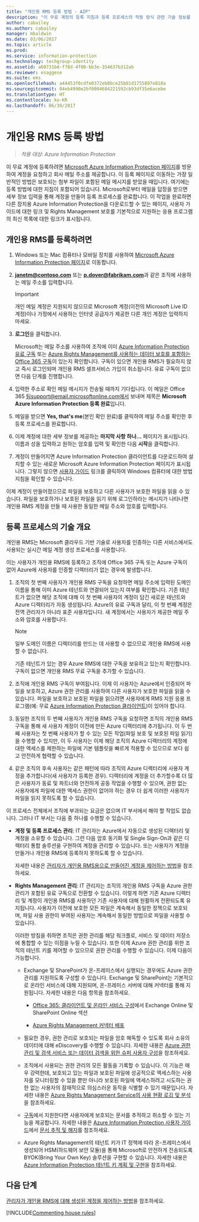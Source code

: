 ```yaml
---
title: "개인용 RMS 등록 방법 - AIP"
description: "이 무료 계정의 등록 지침과 등록 프로세스의 작동 방식 관련 기술 정보를 제공합니다."
author: cabailey
ms.author: cabailey
manager: mbaldwin
ms.date: 03/06/2017
ms.topic: article
ms.prod: 
ms.service: information-protection
ms.technology: techgroup-identity
ms.assetid: a60731bd-f78d-4f00-bb3e-354637b312ab
ms.reviewer: esaggese
ms.suite: ems
ms.openlocfilehash: a44453f0cdfe0372eb8bce25b81d1755897e818a
ms.sourcegitcommit: 04eb4990e2bf0004684221592cb93df35e6acebe
ms.translationtype: HT
ms.contentlocale: ko-KR
ms.lasthandoff: 06/30/2017
---
```

# <a name="how-users-sign-up-for-rms-for-individuals"></a>개인용 RMS 등록 방법

>*적용 대상: Azure Information Protection*

이 무료 계정에 등록하려면 [Microsoft Azure Information Protection 페이지](https://portal.office.com/signup?sku=rms&ru=https%3A%2F%2Fportal.azurerms.com%2F%23%2Fdownload)를 방문하여 계정을 요청하고 회사 메일 주소를 제공합니다. 이 등록 페이지로 이동하는 가장 일반적인 방법은 보호되는 첨부 파일이 포함된 메일 메시지를 받았을 때입니다. 여기에는 등록 방법에 대한 지침이 포함되어 있습니다. Microsoft로부터 메일을 답장을 받으면 세부 정보 입력을 통해 계정을 만들어 등록 프로세스를 완료합니다. 이 작업을 완료하면 다른 장치용 Azure Information Protection을 다운로드할 수 있는 페이지, 사용자 가이드에 대한 링크 및 Rights Management 보호를 기본적으로 지원하는 응용 프로그램의 최신 목록에 대한 링크가 표시됩니다. 

## <a name="to-sign-up-for-rms-for-individuals"></a>개인용 RMS를 등록하려면

1.  Windows 또는 Mac 컴퓨터나 모바일 장치를 사용하여 [Microsoft Azure Information Protection 페이지](https://portal.office.com/signup?sku=rms&ru=https%3A%2F%2Fportal.azurerms.com%2F%23%2Fdownload)로 이동합니다.

2.  **janetm@contoso.com** 또는 **p.dover@fabrikam.com**과 같은 조직에 사용하는 메일 주소를 입력합니다.

    > [!IMPORTANT]
    > 개인 메일 계정은 지원되지 않으므로 Microsoft 계정(이전의 Microsoft Live ID 계정)이나 가정에서 사용하는 인터넷 공급자가 제공한 다른 개인 계정은 입력하지 마세요.

3.  **로그인**을 클릭합니다.

    Microsoft는 메일 주소를 사용하여 조직에 이미 [Azure Information Protection 유료 구독](https://www.microsoft.com/cloud-platform/azure-information-protection-pricing) 또는 [Azure Rights Management를 사용하는 데이터 보호를 포함하는 Office 365 구독](http://download.microsoft.com/download/E/C/F/ECF42E71-4EC0-48FF-AA00-577AC14D5B5C/Azure_Information_Protection_licensing_datasheet_EN-US.pdf)이 있는지 확인합니다. 구독이 있으면 개인용 RMS가 필요하지 않고 즉시 로그인되며 개인용 RMS 셀프서비스 가입이 취소됩니다. 유료 구독이 없으면 다음 단계를 진행합니다.

4.  입력한 주소로 확인 메일 메시지가 전송될 때까지 기다립니다. 이 메일은 Office 365 팀support@email.microsoftonline.com에서 보내며 제목은 **Microsoft Azure Information Protection 등록 완료**입니다.

5.  메일을 받으면 **Yes, that's me**(본인 확인 완료)를 클릭하여 메일 주소를 확인한 후 등록 프로세스를 완료합니다.

6.  이제 계정에 대한 세부 정보를 제공하는 **마지막 사항 하나...** 페이지가 표시됩니다. 이름과 성을 입력하고 원하는 암호를 입력 및 확인한 다음 **시작**을 클릭합니다.

7. 계정이 만들어지면 Azure Information Protection 클라이언트를 다운로드하여 설치할 수 있는 새로운 Microsoft Azure Information Protection 페이지가 표시됩니다. 그렇지 않으면 [사용자 가이드](../rms-client/client-user-guide.md) 링크를 클릭하여 Windows 컴퓨터에 대한 방법 지침을 확인할 수 있습니다.

이제 계정이 만들어졌으므로 파일을 보호하고 다른 사용자가 보호한 파일을 읽을 수 있습니다. 파일을 보호하거나 보호된 파일을 읽기 위해 로그인하라는 메시지가 나타나면 개인용 RMS 계정을 만들 때 사용한 동일한 메일 주소와 암호를 입력합니다.

## <a name="technical-overview-of-the-sign-up-process"></a>등록 프로세스의 기술 개요
개인용 RMS는 Microsoft 클라우드 기반 기술로 사용자를 인증하는 다른 서비스에서도 사용되는 실시간 메일 계정 생성 프로세스를 사용합니다.

이는 사용자가 개인용 RMS에 등록하고 조직에 Office 365 구독 또는 Azure 구독이 없어 Azure에 사용자를 인증할 디렉터리가 없는 경우에 발생합니다.

1.  조직의 첫 번째 사용자가 개인용 RMS 구독을 요청하면 메일 주소에 입력된 도메인 이름을 통해 이미 Azure 테넌트와 연결되어 있는지 여부를 확인합니다. 기존 테넌트가 없으면 해당 조직에 대해 이 첫 번째 사용자의 계정이 담긴 새로운 테넌트와 Azure 디렉터리가 자동 생성됩니다. Azure의 유료 구독과 달리, 이 첫 번째 계정은 전역 관리자가 아니라 표준 사용자입니다. 새 계정에서는 사용자가 제공한 메일 주소와 암호를 사용합니다.

    > [!NOTE]
    > 일부 도메인 이름은 디렉터리를 만드는 데 사용할 수 없으므로 개인용 RMS에 사용할 수 없습니다.

    기존 테넌트가 있는 경우 Azure RMS에 대한 구독을 보유하고 있는지 확인합니다. 구독이 없으면 개인용 RMS 무료 구독을 추가할 수 있습니다.

2.  조직에 개인용 RMS 구독이 부여됩니다. 이제 이 사용자는 Azure에서 인증되어 파일을 보호하고, Azure 권한 관리를 사용하여 다른 사용자가 보호한 파일을 읽을 수 있습니다. 파일을 보호하고 보호된 파일을 읽으려면 사용자에게 RMS 지원 응용 프로그램(예: 무료 [Azure Information Protection 클라이언트](../rms-client/aip-client.md))이 있어야 합니다.

3.  동일한 조직의 두 번째 사용자가 개인용 RMS 구독을 요청하면 조직의 개인용 RMS 구독을 통해 새 사용자 계정이 이전에 만든 Azure 디렉터리에 추가됩니다. 이 두 번째 사용자는 첫 번째 사용자가 할 수 있는 모든 작업(파일 보호 및 보호된 파일 읽기)을 수행할 수 있지만, 이 두 사용자는 이제 해당 조직의 Azure 디렉터리의 계정에 대한 액세스를 제한하는 파일에 기본 템플릿을 빠르게 적용할 수 있으므로 보다 쉽고 안전하게 협력할 수 있습니다.

4.  같은 조직의 후속 사용자는 같은 패턴에 따라 조직의 Azure 디렉터리에 사용자 계정을 추가합니다(새 사용자가 등록한 경우). 디렉터리에 계정을 더 추가할수록 더 많은 사용자가 동료 및 파트너와 안전하게 공동 작업을 수행할 수 있으며, 권한 없는 사용자에게 파일에 대한 액세스 권한이 없어야 하는 경우 더 쉽게 이러한 사용자가 파일을 읽지 못하도록 할 수 있습니다.

이 프로세스 전체에서 조직에 부과되는 요금은 없으며 IT 부서에서 해야 할 작업도 없습니다. 그러나 IT 부서는 다음 중 하나를 수행할 수 있습니다.

-   **계정 및 등록 프로세스 관리**: IT 관리자는 Azure에서 자동으로 생성된 디렉터리 및 계정을 소유할 수 있습니다. 그런 다음 암호 동기화 및 Single Sign-On과 같은 디렉터리 통합 솔루션을 구현하여 계정을 관리할 수 있습니다. 또는 사용자가 계정을 만들거나 개인용 RMS에 등록하지 못하도록 할 수 있습니다.

    자세한 내용은 [관리자가 개인용 RMS용으로 만들어진 계정을 제어하는 방법](rms-for-individuals-take-control.md)을 참조하세요.

-   **Rights Management 관리**: IT 관리자는 조직의 개인용 RMS 구독을 Azure 권한 관리가 포함된 유료 구독으로 전환할 수 있습니다. 이렇게 하면 기존 Azure 디렉터리 및 계정이 개인용 RMS를 사용하던 기존 사용자에 대해 원활하게 전환되도록 유지됩니다. 사용자가 이전에 보호한 모든 파일은 계속해서 동일한 정책으로 보호되며, 파일 사용 권한이 부여된 사용자는 계속해서 동일한 방법으로 파일을 사용할 수 있습니다.

    이러한 방침을 취하면 조직은 권한 관리를 해당 워크플로, 서비스 및 데이터 저장소에 통합할 수 있는 이점을 누릴 수 있습니다. 또한 이제 Azure 권한 관리를 위한 조직의 테넌트 키를 제어할 수 있으므로 권한 관리를 수행할 수 있습니다. 이제 다음이 가능합니다.

    -   Exchange 및 SharePoint가 온-프레미스에서 실행되는 경우에도 Azure 권한 관리를 지원하도록 구성할 수 있습니다. Exchange 및 SharePoint는 기본적으로 온라인 서비스에 대해 지원되며, 온-프레미스 서버에 대해 커넥터를 통해 지원됩니다. 자세한 내용은 다음 항목을 참조하세요.

        -   [Office 365: 클라이언트 및 온라인 서비스 구성](../deploy-use/configure-office365.md)에서 Exchange Online 및 SharePoint Online 섹션

        -   [Azure Rights Management 커넥터 배포](../deploy-use/deploy-rms-connector.md)

    -   필요한 경우, 권한 관리로 보호되는 파일을 암호 해독할 수 있도록 회사 소유의 데이터에 대해 eDiscovery를 수행할 수 있습니다. 자세한 내용은 [Azure 권한 관리 및 검색 서비스 또는 데이터 검색을 위한 슈퍼 사용자 구성](../deploy-use/configure-super-users.md)을 참조하세요.

    -   조직에서 사용되는 권한 관리의 모든 활동을 기록할 수 있습니다. 이 기능은 매우 강력한데, 보호되고 있는 파일과 보호된 파일에 성공적으로 액세스하는 사용자를 모니터링할 수 있을 뿐만 아니라 보호된 파일에 액세스하려고 시도하는 권한 없는 사용자의 잠재적으로 의심스러운 동작을 식별할 수 있기 때문입니다. 자세한 내용은 [Azure Rights Management Service의 사용 현황 로깅 및 분석](../deploy-use/log-analyze-usage.md)을 참조하세요.

    -   [구독](https://www.microsoft.com/cloud-platform/azure-information-protection-features)에서 지원한다면 사용자에게 보호되는 문서를 추적하고 취소할 수 있는 기능을 제공합니다. 자세한 내용은 [Azure Information Protection 사용자 가이드](../rms-client/client-user-guide.md)에서 [문서 추적 및 해지](../rms-client/client-track-revoke.md)를 참조하세요.

    -   Azure Rights Management의 테넌트 키가 IT 정책에 따라 온-프레미스에서 생성되어 HSM(하드웨어 보안 모듈)을 통해 Microsoft로 안전하게 전송되도록 BYOK(Bring Your Own Key) 솔루션을 구현할 수 있습니다. 자세한 내용은 [Azure Information Protection 테넌트 키 계획 및 구현](../plan-design/plan-implement-tenant-key.md)을 참조하세요.


## <a name="next-steps"></a>다음 단계
[관리자가 개인용 RMS에 대해 생성된 계정을 제어하는 방법](rms-for-individuals-take-control.md)을 참조하세요.

[!INCLUDE[Commenting house rules](../includes/houserules.md)]